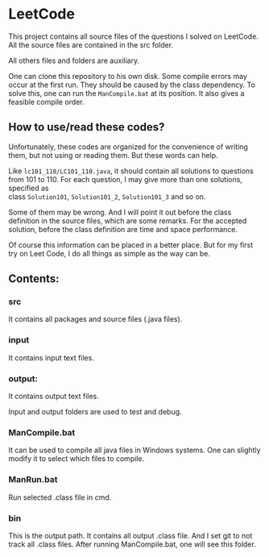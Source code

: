 # LeetCode
This project contains all source files of the questions I solved on LeetCode.
All the source files are contained in the src folder.

All others files and folders are auxiliary.

One can clone this repository to his own disk. 
Some compile errors may occur at the first run. 
They should be caused by the class dependency.
To solve this, one can run the ```ManCompile.bat``` at its position. 
It also gives a feasible compile order.

## How to use/read these codes?

Unfortunately, these codes are organized for the convenience of writing them, but not using or reading them.
But these words can help.

Like ```lc101_110/LC101_110.java```,
it should contain all solutions to questions from 101 to 110.
For each question, I may give more than one solutions, specified as  
class  ```Solution101```, ```Solution101_2```, ```Solution101_3``` and so on.

Some of them may be wrong. 
And I will point it out before the class definition in the source files, 
which are some remarks.
For the accepted solution, 
before the class definition are time and space performance.

Of course this information can be placed in a better place.
But for my first try on Leet Code, 
I do all things as simple as the way can be. 

## Contents:

### src
It contains all packages and source files (.java files).

### input
It contains input text files.

### output:
It contains output text files.

Input and output folders are used to test and debug.

### ManCompile.bat 
It can be used to compile all java files in Windows systems. 
One can slightly modify it to select which files to compile.

### ManRun.bat 
Run selected .class file in cmd.

### bin 
This is the output path. It contains all output .class file. 
And I set git to not track all .class files. 
After running ManCompile.bat, one will see this folder.

